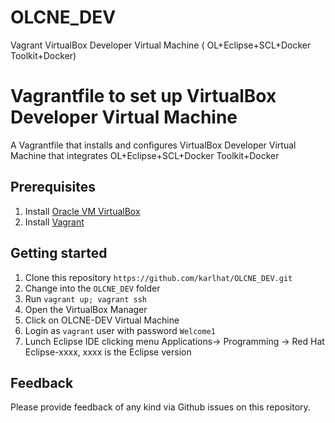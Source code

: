 # OLCNE_DEV
Vagrant VirtualBox Developer Virtual Machine  ( OL+Eclipse+SCL+Docker Toolkit+Docker)

# Vagrantfile to set up VirtualBox Developer Virtual Machine 
A Vagrantfile that installs and configures VirtualBox Developer Virtual Machine that integrates OL+Eclipse+SCL+Docker Toolkit+Docker

## Prerequisites
1. Install [Oracle VM VirtualBox](https://www.virtualbox.org/wiki/Downloads)
2. Install [Vagrant](https://vagrantup.com/)

## Getting started
1. Clone this repository `https://github.com/karlhat/OLCNE_DEV.git`
2. Change into the `OLCNE_DEV` folder
3. Run `vagrant up; vagrant ssh`
4. Open the VirtualBox Manager
5. Click on OLCNE-DEV Virtual Machine
6. Login as `vagrant` user with password `Welcome1`
7. Lunch Eclipse IDE clicking menu Applications-> Programming -> Red Hat Eclipse-xxxx, xxxx is the Eclipse version



## Feedback
Please provide feedback of any kind via Github issues on this repository.

